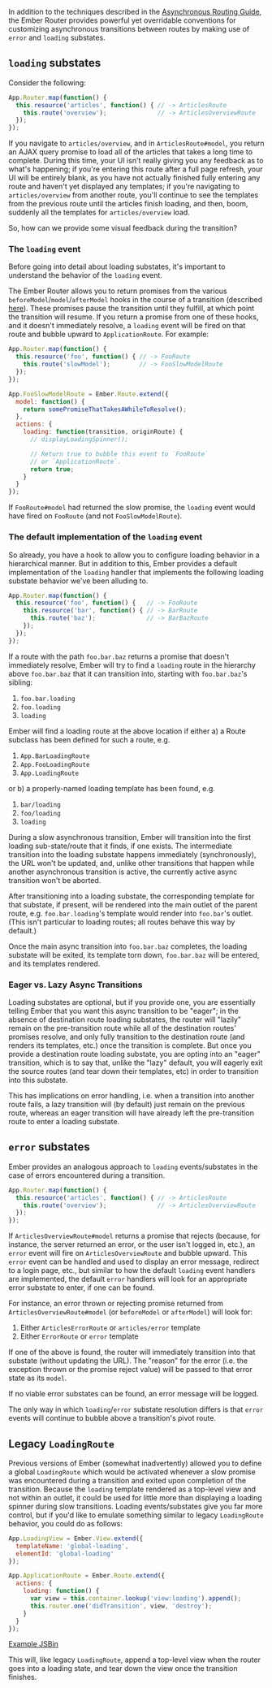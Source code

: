 In addition to the techniques described in the
[Asynchronous Routing Guide](http://emberjs.com/guides/routing/asynchronous-routing/),
the Ember Router provides powerful yet overridable
conventions for customizing asynchronous transitions
between routes by making use of `error` and `loading`
substates.

## `loading` substates

Consider the following:

```js
App.Router.map(function() {
  this.resource('articles', function() { // -> ArticlesRoute
    this.route('overview');              // -> ArticlesOverviewRoute
  });
});
```

If you navigate to `articles/overview`, and in `ArticlesRoute#model`, 
you return an AJAX query promise to load all of
the articles that takes a long time to complete.
During this time, your UI isn't really giving you any feedback as to
what's happening; if you're entering this route after a full page
refresh, your UI will be entirely blank, as you have not actually
finished fully entering any route and haven't yet displayed any
templates; if you're navigating to `articles/overview` from another
route, you'll continue to see the templates from the previous route
until the articles finish loading, and then, boom, suddenly all the
templates for `articles/overview` load. 

So, how can we provide some visual feedback during the transition?

### The `loading` event

Before going into detail about loading substates, it's important
to understand the behavior of the `loading` event.

The Ember Router allows you to return promises from the various
`beforeModel`/`model`/`afterModel` hooks in the course of a transition
(described [here](http://emberjs.com/guides/routing/asynchronous-routing/)).
These promises pause the transition until they fulfill, at which point
the transition will resume. If you return a promise from
one of these hooks, and it doesn't immediately resolve, a `loading`
event will be fired on that route and bubble upward to
`ApplicationRoute`. For example:

```js
App.Router.map(function() {
  this.resource('foo', function() { // -> FooRoute
    this.route('slowModel');        // -> FooSlowModelRoute
  });
});

App.FooSlowModelRoute = Ember.Route.extend({
  model: function() {
    return somePromiseThatTakesAWhileToResolve();
  },
  actions: {
    loading: function(transition, originRoute) {
      // displayLoadingSpinner();

      // Return true to bubble this event to `FooRoute`
      // or `ApplicationRoute`.
      return true;
    }
  }
});
```

If `FooRoute#model` had returned the slow promise, the `loading`
event would have fired on `FooRoute` (and not `FooSlowModelRoute`).

### The default implementation of the `loading` event

So already, you have a hook to allow you to configure loading
behavior in a hierarchical manner. But in addition to this, Ember
provides a default implementation of the `loading` handler that implements
the following loading substate behavior we've been alluding to.

```js
App.Router.map(function() {
  this.resource('foo', function() {   // -> FooRoute
    this.resource('bar', function() { // -> BarRoute
      this.route('baz');              // -> BarBazRoute
    });
  });
});
```

If a route with the path `foo.bar.baz` returns a promise that doesn't immediately
resolve, Ember will try to find a `loading` route in the hierarchy 
above `foo.bar.baz` that it can transition into, starting with
`foo.bar.baz`'s sibling:

1. `foo.bar.loading`
2. `foo.loading`
3. `loading`

Ember will find a loading route at the above location if either a) a 
Route subclass has been defined for such a route, e.g.

1. `App.BarLoadingRoute`
2. `App.FooLoadingRoute`
3. `App.LoadingRoute`

or b) a properly-named loading template has been found, e.g.

1. `bar/loading`
2. `foo/loading`
3. `loading`

During a slow asynchronous transition, Ember will transition into the
first loading sub-state/route that it finds, if one exists. The
intermediate transition into the loading substate happens immediately 
(synchronously), the URL won't be updated, and, unlike other transitions
that happen while another asynchronous transition is active, the
currently active async transition won't be aborted.

After transitioning into a loading substate, the corresponding template
for that substate, if present, will be rendered into the main outlet of
the parent route, e.g. `foo.bar.loading`'s template would render into 
`foo.bar`'s outlet. (This isn't particular to loading routes; all
routes behave this way by default.)

Once the main async transition into `foo.bar.baz` completes, the loading
substate will be exited, its template torn down, `foo.bar.baz` will be
entered, and its templates rendered.

### Eager vs. Lazy Async Transitions

Loading substates are optional, but if you provide one,
you are essentially telling Ember that you
want this async transition to be "eager"; in the absence of destination
route loading substates, the router will "lazily" remain on the pre-transition route
while all of the destination routes' promises resolve, and only fully
transition to the destination route (and renders its templates, etc.)
once the transition is complete. But once you provide a destination
route loading substate, you are opting into an "eager" transition, which
is to say that, unlike the "lazy" default, you will eagerly exit the
source routes (and tear down their templates, etc) in order to
transition into this substate. 

This has implications on error handling, i.e. when a transition into
another route fails, a lazy transition will (by default) just remain on the
previous route, whereas an eager transition will have already left the
pre-transition route to enter a loading substate.

## `error` substates

Ember provides an analogous approach to `loading` events/substates in
the case of errors encountered during a transition.

```js
App.Router.map(function() {
  this.resource('articles', function() { // -> ArticlesRoute
    this.route('overview');              // -> ArticlesOverviewRoute
  });
});
```

If `ArticlesOverviewRoute#model` returns a promise that rejects (because, for
instance, the server returned an error, or the user isn't logged in,
etc.), an `error` event will fire on `ArticlesOverviewRoute` and bubble upward.
This `error` event can be handled and used to display an error message,
redirect to a login page, etc., but similar to how the default `loading`
event handlers are implemented, the default `error` handlers
will look for an appropriate error substate to
enter, if one can be found.

For instance, an error thrown or rejecting promise returned from
`ArticlesOverviewRoute#model` (or `beforeModel` or `afterModel`) 
will look for:

1. Either `ArticlesErrorRoute` or `articles/error` template
2. Either `ErrorRoute` or `error` template

If one of the above is found, the router will immediately transition into
that substate (without updating the URL). The "reason" for the error 
(i.e. the exception thrown or the promise reject value) will be passed
to that error state as its `model`.

If no viable error substates can be found, an error message will be
logged.

The only way in which `loading`/`error` substate resolution differs is
that `error` events will continue to bubble above a transition's pivot
route.

## Legacy `LoadingRoute`

Previous versions of Ember (somewhat inadvertently) allowed you to define a global `LoadingRoute`
which would be activated whenever a slow promise was encountered during
a transition and exited upon completion of the transition. Because the
`loading` template rendered as a top-level view and not within an
outlet, it could be used for little more than displaying a loading
spinner during slow transitions. Loading events/substates give you far
more control, but if you'd like to emulate something similar to legacy
`LoadingRoute` behavior, you could do as follows:

```js
App.LoadingView = Ember.View.extend({
  templateName: 'global-loading',
  elementId: 'global-loading'
});

App.ApplicationRoute = Ember.Route.extend({
  actions: {
    loading: function() {
      var view = this.container.lookup('view:loading').append();
      this.router.one('didTransition', view, 'destroy');
    }
  }
});
```

[Example JSBin](http://emberjs.jsbin.com/ucanam/3307)

This will, like legacy `LoadingRoute`, append a top-level view when the
router goes into a loading state, and tear down the view once the
transition finishes.
